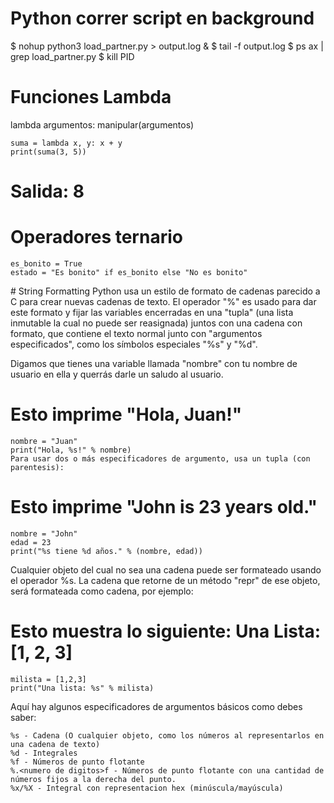 # Python correr script en background

$ nohup python3 load_partner.py > output.log &
$ tail -f output.log
$ ps ax | grep load_partner.py
$ kill PID


# Funciones Lambda
lambda argumentos: manipular(argumentos)
```
suma = lambda x, y: x + y
print(suma(3, 5))
```

# Salida: 8

# Operadores ternario
```
es_bonito = True
estado = "Es bonito" if es_bonito else "No es bonito"
```

# String Formatting
Python usa un estilo de formato de cadenas parecido a C para crear nuevas cadenas de texto. El operador "%" es usado para dar este formato y fijar las variables encerradas en una "tupla" (una lista inmutable la cual no puede ser reasignada) juntos con una cadena con formato, que contiene el texto normal junto con "argumentos especificados", como los símbolos especiales "%s" y "%d".

Digamos que tienes una variable llamada "nombre" con tu nombre de usuario en ella y querrás darle un saludo al usuario.


# Esto imprime "Hola, Juan!"
```
nombre = "Juan"
print("Hola, %s!" % nombre)
Para usar dos o más especificadores de argumento, usa un tupla (con parentesis):
```

# Esto imprime "John is 23 years old."
```
nombre = "John"
edad = 23
print("%s tiene %d años." % (nombre, edad))
```
Cualquier objeto del cual no sea una cadena puede ser formateado usando el operador %s. La cadena que retorne de un método "repr" de ese objeto, será formateada como cadena, por ejemplo:

# Esto muestra lo siguiente: Una Lista: [1, 2, 3]
```
milista = [1,2,3]
print("Una lista: %s" % milista)
```
Aquí hay algunos especificadores de argumentos básicos como debes saber:

```
%s - Cadena (O cualquier objeto, como los números al representarlos en una cadena de texto)
%d - Integrales
%f - Números de punto flotante
%.<numero de digitos>f - Números de punto flotante con una cantidad de números fijos a la derecha del punto.
%x/%X - Integral con representacion hex (minúscula/mayúscula)
```
